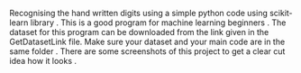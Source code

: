 Recognising the hand written digits using a simple python code using scikit-learn library . 
This is a good program for machine learning beginners . 
The dataset for this program can be downloaded from the link given in the GetDatasetLink file. 
Make sure your dataset and your main code are in the same folder .
There are some screenshots of this project to get a clear cut idea how it looks .
